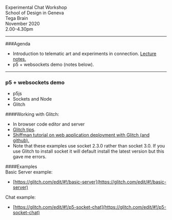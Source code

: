 Experimental Chat Workshop  
School of Design in Geneva  
Tega Brain  
November 2020   
2.00-4.30pm  

---- 
###Agenda

- Introduction to telematic art and experiments in connection. [Lecture notes.]()  
- p5 + websockets demo (notes below).  

----

### p5 + websockets demo

* p5js  
* Sockets and Node  
* Glitch   

####Working with Glitch:  
* In browser code editor and server  
* [Glitch tips](https://glitch.com/edit/#!/ld-glitch-tips?path=README.md%3A1%3A0).   
* [Shiffman tutorial on web application deployment with Glitch (and github).](https://www.youtube.com/watch?v=Rz886HkV1j4)  
* Note that these examples use socket 2.3.0 rather than socket 3.0. If you use Glitch to install socket it will default install the latest version but this gave me errors.

####Examples  
Basic Server example:  
* [https://glitch.com/edit/#!/basic-server](https://glitch.com/edit/#!/basic-server)

Chat example:   
* [https://glitch.com/edit/#!/p5-socket-chat](https://glitch.com/edit/#!/p5-socket-chat)  


